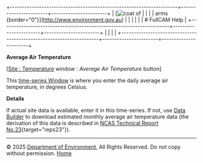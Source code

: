 +---------------------------------------------------------------------+-----------------------+-----------------------+
| [![coat of                                                          |                       | [](index.htm)         |
| arms](imgs/coa_env.png){border="0"}](http://www.environment.gov.au) |                       |                       |
|                                                                     |                       | # FullCAM Help        |
+---------------------------------------------------------------------+-----------------------+-----------------------+
|                                                                     |                       |                       |
+---------------------------------------------------------------------+-----------------------+-----------------------+

**Average Air Temperature**

\[[Site : Temperature](13_Site_Temperature.htm) window : *Average Air
Temperature* button\]

This [time-series Window](135_time-series%20window.htm) is where you
enter the daily average air temperature, in degrees Celsius.

**Details**

If actual site data is available, enter it in this time-series. If not,
use [Data Builder](132_Data%20Builder.htm) to download estimated monthly
average air temperature data (the derivation of this data is described
in [NCAS Technical Report
No.23](reps/TR23%20Developing%20a%20National%20Forest%20Productivity%20Model.pdf){target="reps23"}).

------------------------------------------------------------------------

© 2025 [Department of
Environment](http://www.environment.gov.au "Department of Environment"),
All Rights Reserved. Do not copy without permission.
[Home](index.htm "help index")
